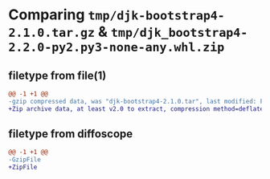 # Comparing `tmp/djk-bootstrap4-2.1.0.tar.gz` & `tmp/djk_bootstrap4-2.2.0-py2.py3-none-any.whl.zip`

## filetype from file(1)

```diff
@@ -1 +1 @@
-gzip compressed data, was "djk-bootstrap4-2.1.0.tar", last modified: Fri Jun 17 20:37:31 2022, max compression
+Zip archive data, at least v2.0 to extract, compression method=deflate
```

## filetype from diffoscope

```diff
@@ -1 +1 @@
-GzipFile
+ZipFile
```

